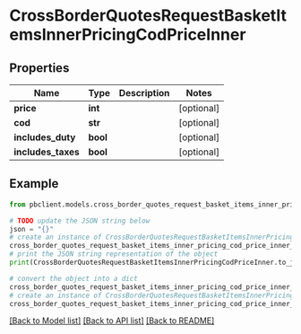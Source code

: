 # CrossBorderQuotesRequestBasketItemsInnerPricingCodPriceInner


## Properties

Name | Type | Description | Notes
------------ | ------------- | ------------- | -------------
**price** | **int** |  | [optional] 
**cod** | **str** |  | [optional] 
**includes_duty** | **bool** |  | [optional] 
**includes_taxes** | **bool** |  | [optional] 

## Example

```python
from pbclient.models.cross_border_quotes_request_basket_items_inner_pricing_cod_price_inner import CrossBorderQuotesRequestBasketItemsInnerPricingCodPriceInner

# TODO update the JSON string below
json = "{}"
# create an instance of CrossBorderQuotesRequestBasketItemsInnerPricingCodPriceInner from a JSON string
cross_border_quotes_request_basket_items_inner_pricing_cod_price_inner_instance = CrossBorderQuotesRequestBasketItemsInnerPricingCodPriceInner.from_json(json)
# print the JSON string representation of the object
print(CrossBorderQuotesRequestBasketItemsInnerPricingCodPriceInner.to_json())

# convert the object into a dict
cross_border_quotes_request_basket_items_inner_pricing_cod_price_inner_dict = cross_border_quotes_request_basket_items_inner_pricing_cod_price_inner_instance.to_dict()
# create an instance of CrossBorderQuotesRequestBasketItemsInnerPricingCodPriceInner from a dict
cross_border_quotes_request_basket_items_inner_pricing_cod_price_inner_form_dict = cross_border_quotes_request_basket_items_inner_pricing_cod_price_inner.from_dict(cross_border_quotes_request_basket_items_inner_pricing_cod_price_inner_dict)
```
[[Back to Model list]](../README.md#documentation-for-models) [[Back to API list]](../README.md#documentation-for-api-endpoints) [[Back to README]](../README.md)



